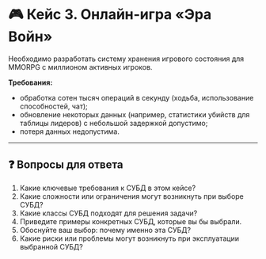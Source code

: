# 🎮 Кейс 3. Онлайн-игра «Эра Войн»

Необходимо разработать систему хранения игрового состояния для MMORPG с миллионом активных игроков.  

**Требования:**  
- обработка сотен тысяч операций в секунду (ходьба, использование способностей, чат);  
- обновление некоторых данных (например, статистики убийств для таблицы лидеров) с небольшой задержкой допустимо;  
- потеря данных недопустима.  

---

## ❓ Вопросы для ответа

1. Какие ключевые требования к СУБД в этом кейсе?  
2. Какие сложности или ограничения могут возникнуть при выборе СУБД?  
3. Какие классы СУБД подходят для решения задачи?  
4. Приведите примеры конкретных СУБД, которые вы бы выбрали.  
5. Обоснуйте ваш выбор: почему именно эта СУБД?  
6. Какие риски или проблемы могут возникнуть при эксплуатации выбранной СУБД?  
